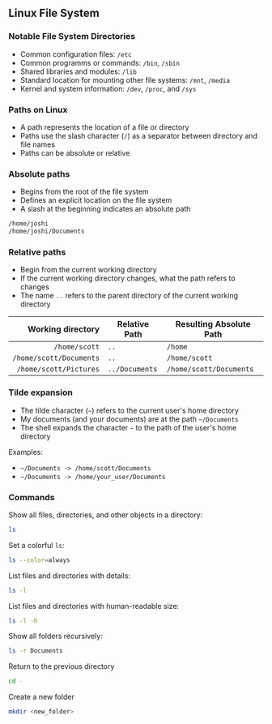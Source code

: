 ## Linux File System

### Notable File System Directories

* Common configuration files: `/etc`
* Common programms or commands: `/bin`, `/sbin`
* Shared libraries and modules: `/lib`
* Standard location for mounting other file systems: `/mnt`, `/media`
* Kernel and system information: `/dev`, `/proc`, and `/sys`

### Paths on Linux

* A path represents the location of a file or directory
* Paths use the slash character (`/`) as a separator between directory and file names
* Paths can be absolute or relative

### Absolute paths

* Begins from the root of the file system
* Defines an explicit location on the file system
* A slash at the beginning indicates an absolute path

```bash
/home/joshi
/home/joshi/Documents
```

### Relative paths

* Begin from the current working directory
* If the current working directory changes, what the path refers to changes
* The name `..` refers to the parent directory of the current working directory

|       Working directory | Relative Path  | Resulting Absolute Path |
|------------------------:|----------------|-------------------------|
| `/home/scott`           | `..`           | `/home`                 |
| `/home/scott/Documents` | `..`           | `/home/scott`           |
| `/home/scott/Pictures`  | `../Documents` | `/home/scott/Documents` |

### Tilde expansion

* The tilde character (`~`) refers to the current user's home directory
* My documents (and your documents) are at the path `~/Documents`
* The shell expands the character `~` to the path of the user's home directory

Examples:

* `~/Documents -> /home/scott/Documents`
* `~/Documents -> /home/your_user/Documents`

### Commands

Show all files, directories, and other objects in a directory:

```bash
ls
```

Set a colorful `ls`:

```bash
ls --color=always
```

List files and directories with details:

```bash
ls -l
```

List files and directories with human-readable size:

```bash
ls -l -h
```

Show all folders recursively:

```bash
ls -r Documents
```

Return to the previous directory

```bash
cd -
```

Create a new folder

```bash
mkdir <new_folder>
```